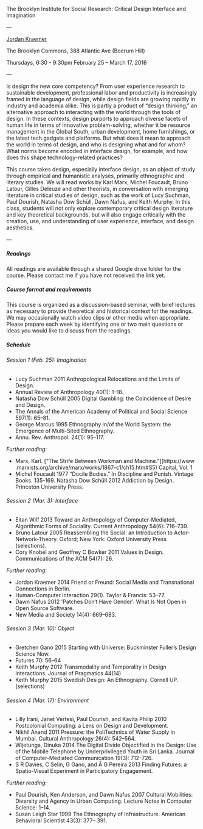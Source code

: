 The Brooklyn Institute for Social Research: Critical Design Interface and Imagination

—

[Jordan Kraemer](jordanhkraemer@gmail.com)

The Brooklyn Commons, 
388 Atlantic Ave (Boerum Hill)

Thursdays, 6:30 - 9:30pm 
February 25 – March 17, 2016

—

Is design the new core competency? From user experience research to sustainable development, professional labor and productivity is increasingly framed in the language of design, while design fields are growing rapidly in industry and academia alike. This is partly a product of “design thinking,” an alternative approach to interacting with the world through the tools of design. In these contexts, design purports to approach diverse facets of human life in terms of innovative problem-solving, whether it be resource management in the Global South, urban development, home furnishings, or the latest tech gadgets and platforms. But what does it mean to approach the world in terms of design, and who is designing what and for whom? What norms become encoded in interface design, for example, and how does this shape technology-related practices?

This course takes design, especially interface design, as an object of study through empirical and humanistic analyses, primarily ethnographic and literary studies. We will read works by Karl Marx, Michel Foucault, Bruno Latour, Gilles Deleuze and other theorists, in conversation with emerging literature in critical studies of design, such as the work of Lucy Suchman, Paul Dourish, Natasha Dow Schüll, Dawn Nafus, and Keith Murphy. In this class, students will not only explore contemporary critical design literature and key theoretical backgrounds, but will also engage critically with the creation, use, and understanding of user experience, interface, and design aesthetics.

—

##### Readings

All readings are available through a shared Google drive folder for the course. Please contact me if you have not received the link yet.

#####   Course format and requirements

This course is organized as a discussion-based seminar, with brief lectures as necessary to provide theoretical and historical context for the readings. We may occasionally watch video clips or other media when appropriate. Please prepare each week by identifying one or two main questions or ideas you would like to discuss from the readings.

##### Schedule

###### Session 1 (Feb. 25): Imagination
- Lucy Suchman 2011 Anthropological Relocations and the Limits of Design. 
- Annual Review of Anthropology 40(1): 1–18.
- Natasha Dow Schüll 2005 Digital Gambling: the Coincidence of Desire and Design.
- The Annals of the American Academy of Political and Social Science 597(1): 65–81.
- George Marcus 1995 Ethnography in/of the World System: the Emergence of Multi-Sited Ethnography. 
- Annu. Rev. Anthropol. 24(1): 95–117.

*Further reading:*

- Marx, Karl. [“The Strife Between Workman and Machine.”](https://www .marxists.org/archive/marx/works/1867-c1/ch15.htm#S5) Capital, Vol. 1
- Michel Foucault 1977 “Docile Bodies.” In Discipline and Punish. Vintage Books. 135-169. Natasha Dow Schüll 2012 Addiction by Design. Princeton University Press.

###### Session 2 (Mar. 3): Interface
- Eitan Wilf 2013 Toward an Anthropology of Computer-Mediated, Algorithmic Forms of Sociality. Current Anthropology 54(6): 716–739.
- Bruno Latour 2005 Reassembling the Social: an Introduction to Actor-Network-Theory. Oxford; New York: Oxford University Press (selections).
- Cory Knobel and Geoffrey C Bowker 2011 Values in Design. Communications of the ACM 54(7): 26.

*Further reading:*

- Jordan Kraemer 2014 Friend or Freund: Social Media and Transnational Connections in Berlin.
- Human-Computer Interaction 29(1). Taylor & Francis: 53–77.
- Dawn Nafus 2012 'Patches Don‘t Have Gender’: What Is Not Open in Open Source Software.
- New Media and Society 14(4): 669–683.

###### Session 3 (Mar. 10): Object
- Gretchen Gano 2015 Starting with Universe: Buckminster Fuller’s Design Science Now. 
- Futures 70: 56–64
- Keith Murphy 2012 Transmodality and Temporality in Design Interactions. Journal of Pragmatics 44(14)
- Keith Murphy 2015 Swedish Design: An Ethnography. Cornell UP. (selections)

###### Session 4 (Mar. 17): Environment
- Lilly Irani, Janet Vertesi, Paul Dourish, and Kavita Philip 2010 Postcolonial Computing: a Lens on Design and Development.
- Nikhil Anand 2011 Pressure: the PoliTechnics of Water Supply in Mumbai. Cultural Anthropology 26(4): 542–564.
- Wijetunga, Dinuka 2014 The Digital Divide Objectified in the Design: Use of the Mobile Telephone by Underprivileged Youth in Sri Lanka. Journal of Computer-Mediated Communication 19(3): 712–726.
- S R Davies, C Selin, G Gano, and Â G Pereira 2013 Finding Futures: a Spatio-Visual Experiment in Participatory Engagement.

*Further reading:*

- Paul Dourish, Ken Anderson, and Dawn Nafus 2007 Cultural Mobilities: Diversity and Agency in Urban Computing. Lecture Notes in Computer Science: 1–14.
- Susan Leigh Star 1999 The Ethnography of Infrastructure. American Behavioral Scientist 43(3): 377– 391.
